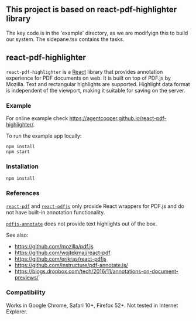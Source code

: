 
## This project is based on react-pdf-highlighter library
The key code is in the 'example' directory, as we are modifyign this to build our system. The sidepane.tsx contains the tasks. 

## react-pdf-highlighter

`react-pdf-highlighter` is a [React](https://reactjs.org/) library that provides annotation experience for PDF documents on web. It is built on top of PDF.js by Mozilla. Text and rectangular highlights are supported. Highlight
data format is independent of the viewport, making it suitable for saving on the
server.

### Example

For online example check https://agentcooper.github.io/react-pdf-highlighter/.

To run the example app locally:

```
npm install
npm start
```


### Installation

`npm install `

### References

[`react-pdf`](https://github.com/wojtekmaj/react-pdf) and
[`react-pdfjs`](https://github.com/erikras/react-pdfjs) only provide React
wrappers for PDF.js and do not have built-in annotation functionality.

[`pdfjs-annotate`](https://github.com/instructure/pdf-annotate.js/) does not
provide text highlights out of the box.

See also:

- https://github.com/mozilla/pdf.js
- https://github.com/wojtekmaj/react-pdf
- https://github.com/erikras/react-pdfjs
- https://github.com/instructure/pdf-annotate.js/
- https://blogs.dropbox.com/tech/2016/11/annotations-on-document-previews/

### Compatibility

Works in Google Chrome, Safari 10+, Firefox 52+. Not tested in Internet
Explorer.

